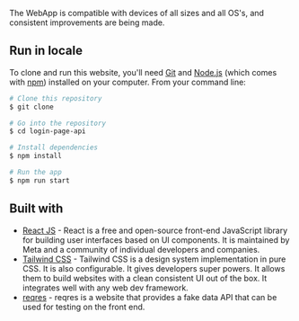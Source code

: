The WebApp is compatible with devices of all sizes and all OS's, and consistent improvements are being made.

## Run in locale

To clone and run this website, you'll need [Git](https://git-scm.com) and [Node.js](https://nodejs.org/en/download/) (which comes with [npm](http://npmjs.com)) installed on your computer. From your command line:

```bash
# Clone this repository
$ git clone

# Go into the repository
$ cd login-page-api

# Install dependencies
$ npm install

# Run the app
$ npm run start
```

## Built with

- [React JS](https://reactjs.org/) - React is a free and open-source front-end JavaScript library for building user interfaces based on UI components. It is maintained by Meta and a community of individual developers and companies.
- [Tailwind CSS](https://tailwindcss.com/) - Tailwind CSS is a design system implementation in pure CSS. It is also configurable. It gives developers super powers. It allows them to build websites with a clean consistent UI out of the box. It integrates well with any web dev framework.
- [reqres](https://reqres.in/) - reqres is a website that provides a fake data API that can be used for testing on the front end.
